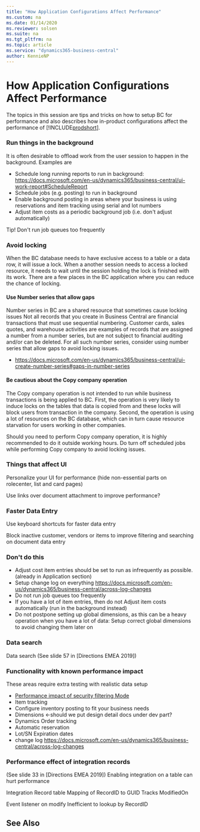 ```yaml
---
title: "How Application Configurations Affect Performance"
ms.custom: na
ms.date: 01/14/2020
ms.reviewer: solsen
ms.suite: na
ms.tgt_pltfrm: na
ms.topic: article
ms.service: "dynamics365-business-central"
author: KennieNP
---
```


# How Application Configurations Affect Performance
The topics in this session are tips and tricks on how to setup BC for performance and also describes how in-product configurations affect the performance of [!INCLUDE[prodshort](../developer/includes/prodshort.md)].

### Run things in the background
It is often desirable to offload work from the user session to happen in the background. Examples are
- Schedule long running reports to run in background: https://docs.microsoft.com/en-us/dynamics365/business-central/ui-work-report#ScheduleReport
- Schedule jobs (e.g. posting) to run in background
- Enable background posting in areas where your business is using reservations and item tracking using serial and lot numbers
- Adjust item costs as a periodic background job (i.e. don't adjust automatically) 

Tip! Don't run job queues too frequently

### Avoid locking
When the BC database needs to have exclusive access to a table or a data row, it will issue a lock. When a another session needs to access a locked resource, it needs to wait until the session holding the lock is finished with its work. There are a few places in the BC application where you can reduce the chance of locking. 

#### Use Number series that allow gaps
Number series in BC are a shared resource that sometimes cause locking issues
Not all records that you create in Business Central are financial transactions that must use sequential numbering. Customer cards, sales quotes, and warehouse activities are examples of records that are assigned a number from a number series, but are not subject to financial auditing and/or can be deleted. For all such number series, consider using number series that allow gaps to avoid locking issues. 
- https://docs.microsoft.com/en-us/dynamics365/business-central/ui-create-number-series#gaps-in-number-series

#### Be cautious about the Copy company operation
The Copy company operation is not intended to run while business transactions is being applied to BC. First, the operation is very likely to induce locks on the tables that data is copied from and these locks will block users from transaction in the company. Second, the operation is using a lot of resources on the BC database, which can in turn cause resource starvation for users working in other companies.  

Should you need to perform Copy company operation, it is highly recommended to do it outside working hours. Do turn off scheduled jobs while performing Copy company to avoid locking issues.

### Things that affect UI

Personalize your UI for performance (hide non-essential parts on rolecenter, list and card pages)

Use links over document attachment to improve performance?

### Faster Data Entry
Use keyboard shortcuts for faster data entry

Block inactive customer, vendors or items to improve filtering and searching on document data entry

### Don't do this
- Adjust cost item entries should be set to run as infrequently as possible. (already in Application section)
- Setup change log on everything https://docs.microsoft.com/en-us/dynamics365/business-central/across-log-changes 
- Do not run job queues too frequently
- If you have a lot of item entries, then do not Adjust item costs automatically (run in the background instead)  
- Do not postpone setting up global dimensions, as this can be a heavy operation when you have a lot of data: Setup correct global dimensions to avoid changing them later on

### Data search
Data search (See slide 57 in [Directions EMEA 2019])

### Functionality with known performance impact
These areas require extra testing with realistic data setup 
- [Performance impact of security filtering Mode](../security/security-filters.md#PerformanceImpact)
- Item tracking 
- Configure inventory posting to fit your business needs
- Dimensions <-should we put design detail docs under dev part? 
- Dynamics Order tracking 
- Automatic reservation 
- Lot/SN Expiration dates 
- change log https://docs.microsoft.com/en-us/dynamics365/business-central/across-log-changes 

### Performance effect of integration records 
(See slide 33 in [Directions EMEA 2019])
Enabling integration on a table can hurt performance
	
Integration Record table
Mapping of RecordID to GUID
Tracks ModifiedOn
	
Event listener on modify
Inefficient to lookup by RecordID


## See Also
